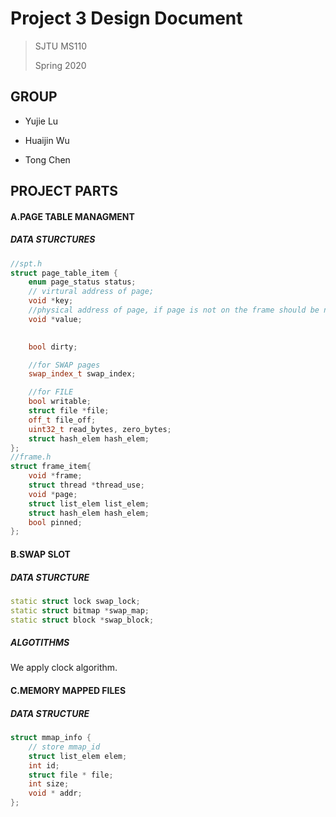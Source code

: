 # Project 3 Design Document

> SJTU MS110
>
> Spring 2020

## GROUP

+ Yujie Lu

+ Huaijin Wu

+ Tong Chen

## PROJECT PARTS

#### A.PAGE TABLE MANAGMENT

##### DATA STURCTURES

```c++
//spt.h
struct page_table_item {
    enum page_status status;
    // virtural address of page;
    void *key; 
    //physical address of page, if page is not on the frame should be null
    void *value;
    

    bool dirty;

    //for SWAP pages
    swap_index_t swap_index;

    //for FILE
    bool writable;
    struct file *file;
    off_t file_off;
    uint32_t read_bytes, zero_bytes;
    struct hash_elem hash_elem;
};
//frame.h
struct frame_item{
    void *frame;
    struct thread *thread_use;
    void *page;
    struct list_elem list_elem;
    struct hash_elem hash_elem;
    bool pinned;
};
```

#### B.SWAP SLOT

##### DATA STURCTURE

```c++
static struct lock swap_lock;
static struct bitmap *swap_map;
static struct block *swap_block;
```

##### ALGOTITHMS

We apply clock algorithm. 

#### C.MEMORY MAPPED FILES

##### DATA STRUCTURE

```c++
struct mmap_info {
    // store mmap_id
    struct list_elem elem;
    int id;
    struct file * file;
    int size;
    void * addr;
};
```





